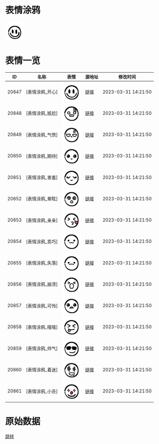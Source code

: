 # 表情涂鸦

<img src="./cover.png" height="60" alt="cover" />

# 表情一览

|ID|名称|表情|源地址|修改时间|
|----|----|----|----|----|
|20847|[表情涂鸦_开心]|<img src="./pic/020847_%5B表情涂鸦_开心%5D.png" height="60" alt="开心"/>|[链接](https://i0.hdslb.com/bfs/garb/be00fb0ee4d2cc94d62c9052cc82259f5c322b97.png)|2023-03-31 14:21:50|
|20848|[表情涂鸦_尴尬]|<img src="./pic/020848_%5B表情涂鸦_尴尬%5D.png" height="60" alt="尴尬"/>|[链接](https://i0.hdslb.com/bfs/garb/bdf076298e65fd9b8f149f47fd7d7527d59b5cba.png)|2023-03-31 14:21:50|
|20849|[表情涂鸦_气愤]|<img src="./pic/020849_%5B表情涂鸦_气愤%5D.png" height="60" alt="气愤"/>|[链接](https://i0.hdslb.com/bfs/garb/57b251bf072a33e3dd064d3ac28a0ed0fbaffeb6.png)|2023-03-31 14:21:50|
|20850|[表情涂鸦_期待]|<img src="./pic/020850_%5B表情涂鸦_期待%5D.png" height="60" alt="期待"/>|[链接](https://i0.hdslb.com/bfs/garb/988076ddaf51a942192187d6259aab768e28bfe1.png)|2023-03-31 14:21:50|
|20851|[表情涂鸦_害羞]|<img src="./pic/020851_%5B表情涂鸦_害羞%5D.png" height="60" alt="害羞"/>|[链接](https://i0.hdslb.com/bfs/garb/9c30792c580b1383046b223bf9f874fe77a409b3.png)|2023-03-31 14:21:50|
|20852|[表情涂鸦_晕眩]|<img src="./pic/020852_%5B表情涂鸦_晕眩%5D.png" height="60" alt="晕眩"/>|[链接](https://i0.hdslb.com/bfs/garb/81016b77fdc454d267217d9e0571702b906fe8bd.png)|2023-03-31 14:21:50|
|20853|[表情涂鸦_亲亲]|<img src="./pic/020853_%5B表情涂鸦_亲亲%5D.png" height="60" alt="亲亲"/>|[链接](https://i0.hdslb.com/bfs/garb/1fb7ffcf46791dbb041b07bfddd9c931b2b4a8fe.png)|2023-03-31 14:21:50|
|20854|[表情涂鸦_乖巧]|<img src="./pic/020854_%5B表情涂鸦_乖巧%5D.png" height="60" alt="乖巧"/>|[链接](https://i0.hdslb.com/bfs/garb/cbe53d0d1809cee53f7ab9942a98dbc85cce8318.png)|2023-03-31 14:21:50|
|20855|[表情涂鸦_失落]|<img src="./pic/020855_%5B表情涂鸦_失落%5D.png" height="60" alt="失落"/>|[链接](https://i0.hdslb.com/bfs/garb/c5f3ff8f450cc82ebc6e918c2746387b0005c041.png)|2023-03-31 14:21:50|
|20856|[表情涂鸦_崩溃]|<img src="./pic/020856_%5B表情涂鸦_崩溃%5D.png" height="60" alt="崩溃"/>|[链接](https://i0.hdslb.com/bfs/garb/8d015b6a2268cfbadc41300f7d12e9997ec06e36.png)|2023-03-31 14:21:50|
|20857|[表情涂鸦_可怜]|<img src="./pic/020857_%5B表情涂鸦_可怜%5D.png" height="60" alt="可怜"/>|[链接](https://i0.hdslb.com/bfs/garb/1b08c306ce68e072c1bca2867ab18dddfcce158a.png)|2023-03-31 14:21:50|
|20858|[表情涂鸦_嘻嘻]|<img src="./pic/020858_%5B表情涂鸦_嘻嘻%5D.png" height="60" alt="嘻嘻"/>|[链接](https://i0.hdslb.com/bfs/garb/32b2784348d5e7ac0efb43295e54e10fde314b63.png)|2023-03-31 14:21:50|
|20859|[表情涂鸦_帅气]|<img src="./pic/020859_%5B表情涂鸦_帅气%5D.png" height="60" alt="帅气"/>|[链接](https://i0.hdslb.com/bfs/garb/ea65e7179d73b770062752c5835a0076f2419f1a.png)|2023-03-31 14:21:50|
|20860|[表情涂鸦_着迷]|<img src="./pic/020860_%5B表情涂鸦_着迷%5D.png" height="60" alt="着迷"/>|[链接](https://i0.hdslb.com/bfs/garb/36856df31364ec5ea99e4018db847b88aba6e811.png)|2023-03-31 14:21:50|
|20861|[表情涂鸦_小丑]|<img src="./pic/020861_%5B表情涂鸦_小丑%5D.png" height="60" alt="小丑"/>|[链接](https://i0.hdslb.com/bfs/garb/59610eec9d5b8bb95c715526f9c3b3d54f5cbefe.png)|2023-03-31 14:21:50|

# 原始数据

[跳转](./raw.json)

